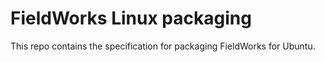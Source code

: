 # FieldWorks Linux packaging

This repo contains the specification for packaging FieldWorks for Ubuntu.
